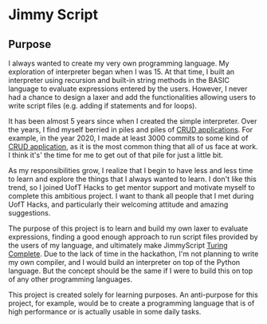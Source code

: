 # Jimmy Script

## Purpose

I always wanted to create my very own programming language. 
My exploration of interpreter began when I was 15. 
At that time, I built an interpreter using recursion and built-in string methods in the BASIC language to evaluate expressions entered by the users.
However, I never had a chance to design a laxer and add the functionalities allowing users to write script files (e.g. adding if statements and for loops).

It has been almost 5 years since when I created the simple interpreter.
Over the years, I find myself berried in piles and piles of [CRUD applications](https://en.wikipedia.org/wiki/Create,_read,_update_and_delete).
For example, in the year 2020, I made at least 3000 commits to some kind of [CRUD application](https://en.wikipedia.org/wiki/Create,_read,_update_and_delete), as it is the most common thing that all of us face at work.
I think it's' the time for me to get out of that pile for just a little bit.

As my responsibilities grow, I realize that I begin to have less and less time to learn and explore the things that I always wanted to learn.
I don't like this trend, so I joined UofT Hacks to get mentor support and motivate myself to complete this ambitious project.
I want to thank all people that I met during UofT Hacks, and particularly their welcoming attitude and amazing suggestions.

The purpose of this project is to learn and build my own laxer to evaluate expressions, finding a good enough approach to run script files provided by the users of my language, and ultimately make JimmyScript [Turing Complete](https://en.wikipedia.org/wiki/Turing_completeness).
Due to the lack of time in the hackathon, I'm not planning to write my own compiler, and I would build an interpreter on top of the Python language.
But the concept should be the same if I were to build this on top of any other programming languages.

This project is created solely for learning purposes.
An anti-purpose for this project, for example, would be to create a programming language that is of high performance or is actually usable in some daily tasks.


